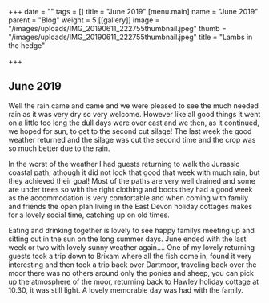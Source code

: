 +++
date = ""
tags = []
title = "June 2019"
[menu.main]
name = "June  2019"
parent = "Blog"
weight = 5
[[gallery]]
image = "/images/uploads/IMG_20190611_222755thumbnail.jpeg"
thumb = "/images/uploads/IMG_20190611_222755thumbnail.jpeg"
title = "Lambs in the hedge"

+++
## June 2019

Well the rain came and came and we were pleased to see the much needed rain as it was very dry so very welcome. However like all good things it went on a little too long the dull days were over cast and we then, as it continued, we hoped for sun, to get to the second cut silage! The last week the good weather returned and the silage was cut the second time and the crop was so much better due to the rain.

In the worst of the weather I had guests returning to walk the Jurassic coastal path, athough it did not look that good that week with much rain, but they achieved their goal! Most of the  paths are very well drained and some are under trees so with the right clothing and boots they had a good week as the accommodation is very comfortable and when coming with family and friends the open plan living in the East Devon holiday cottages makes for a lovely social time, catching up on old times.

Eating and drinking together is lovely to see happy familys meeting up and sitting out in the sun on the long summer days. June ended with the last week or two with lovely sunny weather again.... One of my lovely returning guests took a trip down to Brixam where all the fish come in, found it very interesting and then took a trip back over Dartmoor, traveling back over the moor there was no others around only the ponies and sheep, you can pick up the atmosphere of the moor, returning back to Hawley holiday cottage at 10.30, it was still light. A lovely memorable day was had with the family.